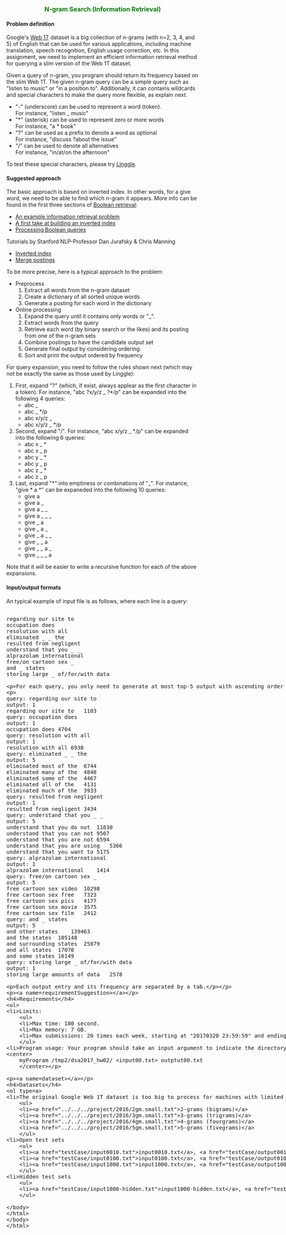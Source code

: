 <body>

<h3 align=center><font color=green>N-gram Search (Information Retrieval)</font></h3>


<a name=problemDefinition></a>
<h4>Problem definition</h4>

<p>Google's <a target=_blank href="http://googleresearch.blogspot.tw/2006/08/all-our-n-gram-are-belong-to-you.html">Web 1T</a> dataset is a big collection of n-grams (with n=2, 3, 4, and 5) of English that can be used for various applications, including machine translation, speech recognition, English usage correction, etc. In this assignment, we need to implement an efficient information retrieval method for querying a slim version of the Web 1T dataset.

<p>Given a query of n-gram, you program should return its frequency based on the slim Web 1T. The given n-gram query can be a simple query such as "listen to music" or "in a position to". Additionally, it can contains wildcards and special characters to make the query more flexible, as explain next.
<ul>
<li>"-" (underscore) can be used to represent a word (token).
	<br>For instance, "listen _ music"
<li>"*" (asterisk) can be used to represent zero or more words
	<br>For instance, "a * book"
<li>"?" can be used as a prefix to denote a word as optional
	<br>For instance, "discuss ?about the issue"
<li>"/" can be used to denote all alternatives
	<br>For instance, "in/at/on the afternoon"
</ul>
<!--
For simplicity, we assume each query can only contain a single type of these special characters, perhaps multiple times. 
-->
To test these special characters, please try <a target=_blank href="linggle.com">Linggle</a>.

<a name=suggestedApproach></a>
<h4>Suggested approach</h4>
The basic approach is based on inverted index. In other words, for a give word, we need to be able to find which n-gram it appears. More info can be found in the first three sections of <a href="http://nlp.stanford.edu/IR-book/html/htmledition/boolean-retrieval-1.html">Boolean retrieval</a>:
<ul>
<li><a href="http://nlp.stanford.edu/IR-book/html/htmledition/an-example-information-retrieval-problem-1.html">An example information retrieval problem</a>
<li><a href="http://nlp.stanford.edu/IR-book/html/htmledition/a-first-take-at-building-an-inverted-index-1.html">A first take at building an inverted index</a>
<li><a href="http://nlp.stanford.edu/IR-book/html/htmledition/processing-boolean-queries-1.html">Processing Boolean queries</a>
</ul>
<p>Tutorials by Stanford NLP-Professor Dan Jurafsky & Chris Manning
<ul>
<li><a href="https://www.youtube.com/watch?v=pevQ2T9Gm0w">Inverted index</a>
<li><a href="https://www.youtube.com/watch?v=6Md_ZGW-wbk">Merge postings</a>
</ul>

<p>To be more precise, here is a typical approach to the problem:
<ul>
<li>Preprocess
	<ol>
	<li>Extract all words from the n-gram dataset
	<li>Create a dictionary of all sorted unique words
	<li>Generate a posting for each word in the dictionary
	</ol>
<li>Online processing
	<ol>
	<li>Expand the query until it contains only words or "_".
	<li>Extract words from the query
	<li>Retrieve each word (by binary search or the likes) and its posting from one of the n-gram sets 
	<li>Combine postings to have the candidate output set
	<li>Generate final output by considering ordering.
	<li>Sort and print the output ordered by frequency
	</ol>
</ul>
For query expansion, you need to follow the rules shown next (which may not be exactly the same as those used by Linggle):
<ol>
<li>First, expand "?" (which, if exist, always applear as the first character in a token). For instance, "abc ?x/y/z _ ?*/p" can be expanded into the following 4 queries:
	<ul>
	<li>abc _
	<li>abc _ */p
	<li>abc x/y/z _
	<li>abc x/y/z _ */p
	</ul>
<li>Second, expand "/". For instance, "abc x/y/z _ */p" can be expanded into the following 6 queries:
	<ul>
	<li>abc x _ *
	<li>abc x _ p
	<li>abc y _ *
	<li>abc y _ p
	<li>abc z _ *
	<li>abc z _ p
	</ul>
<li>Last, expand "*" into emptiness or combinations of "_". For instance, "give * a *" can be expaneded into the following 10 queries:
	<ul>
	<li>give a
	<li>give a _
	<li>give a _ _
	<li>give a _ _ _
	<li>give _ a
	<li>give _ a _
	<li>give _ a _ _
	<li>give _ _ a
	<li>give _ _ a _
	<li>give _ _ _ a
	</ul>
</ol>
Note that it will be easier to write a recursive function for each of the above expansions. 

<a name=inputOutputFormat></a>
<h4>Input/output formats</h4>
<p>An typical example of input file is as follows, where each line is a query:
<xmp>
regarding our site to
occupation does
resolution with all
eliminated _ _ the
resulted from negligent
understand that you _ _
alprazolam international
free/on cartoon sex _
and _ states
storing large _ of/for/with data


<p>For each query, you only need to generate at most top-5 output with ascending order of frequency. If there is tie, list them according to alphabetical order of the n-grams. The output file corresponding to the previous input file is shown next:</p>
<p>
query: regarding our site to
output: 1
regarding our site to	1103
query: occupation does
output: 1
occupation does	4704
query: resolution with all
output: 1
resolution with all	6938
query: eliminated _ _ the
output: 5
eliminated most of the	6744
eliminated many of the	4848
eliminated some of the	4467
eliminated all of the	4131
eliminated much of the	3933
query: resulted from negligent
output: 1
resulted from negligent	3434
query: understand that you _ _
output: 5
understand that you do not	11830
understand that you can not	9507
understand that you are not	6594
understand that you are using	5366
understand that you want to	5175
query: alprazolam international
output: 1
alprazolam international	1414
query: free/on cartoon sex _
output: 5
free cartoon sex video	10298
free cartoon sex free	7323
free cartoon sex pics	4177
free cartoon sex movie	3575
free cartoon sex film	2412
query: and _ states
output: 5
and other states	139463
and the states	105148
and surrounding states	25879
and all states	17070
and some states	16149
query: storing large _ of/for/with data
output: 1
storing large amounts of data	2578


Each output entry and its frequency are separated by a tab.</p>

<a name=requirementSuggestion></a>
<h4>Requirements</h4>
<ul>
<li>Limits:
	<ul>	
	<li>Max time: 180 second.
	<li>Max memory: 7 GB.
	<li>Max submissions: 20 times each week, starting at "20170320 23:59:59" and ending at "20170403 23:59:59".
	</ul>
<li>Program usage: Your program should take an input argument to indicate the directory which holds the n-gram files. The default file names are shown in the download links listed below. And the input file (which holds the queries) can be redirect to the program. An example follows. 
<center>
	myProgram /tmp2/dsa2017_hw02/ <input00.txt> outptut00.txt
	</center></p>


<a name=dataset></a>
<h4>Datasets</h4>
<ol type=a>
<li>The original Google Web 1T dataset is too big to process for machines with limited memory. Hence we shall use a subset for this project, as shown next. These files are already available under /tmp2/dsa2017_hw02/ of linux1 to linux13.
	<ul>
	<li><a href="../../../project/2016/2gm.small.txt">2-grams (bigrams)</a>
	<li><a href="../../../project/2016/3gm.small.txt">3-grams (trigrams)</a>
	<li><a href="../../../project/2016/4gm.small.txt">4-grams (fourgrams)</a>
	<li><a href="../../../project/2016/5gm.small.txt">5-grams (fivegrams)</a>
	</ul>
<li>Open test sets
	<ul>
	<li><a href="testCase/input0010.txt">input0010.txt</a>, <a href="testCase/output0010.txt">output0010.txt</a>
	<li><a href="testCase/input0100.txt">input0100.txt</a>, <a href="testCase/output0100.txt">output0100.txt</a>
	<li><a href="testCase/input1000.txt">input1000.txt</a>, <a href="testCase/output1000.txt">output1000.txt</a>
	</ul>
<li>Hidden test sets
	<ul>
	<li><a href="testCase/input1000-hidden.txt">input1000-hidden.txt</a>, <a href="testCase/output1000-hidden.txt">output1000-hidden.txt</a>
	</ul>



</body>
</html>

